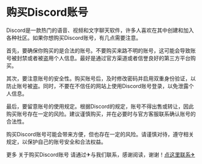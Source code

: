 # 购买Discord账号

Discord是一款热门的语音、视频和文字聊天软件，许多人喜欢在其中创建和加入各种社区。如果你想购买Discord账号，有几点需要注意。

首先，要确保你购买的是合法的账号。不要购买来路不明的账号，这可能会导致账号被封禁或者被盗用个人信息。最好是通过官方渠道或者信誉良好的第三方平台购买。

其次，要注意账号的安全性。购买账号后，及时修改密码并启用双重身份验证，以防止账号被盗。同时，不要在不信任的网站上使用Discord账号登录，以免泄露个人信息。

最后，要留意账号的使用规定。根据Discord的规定，账号不得出售或转让，因此购买账号存在一定的风险。建议谨慎购买，并在必要时与官方客服联系确认账号的合法性。

购买Discord账号可能会带来方便，但也存在一定的风险。请谨慎对待，遵守相关规定，以保护自己的账号安全和合法权益。

更多 关于购买Discord账号 请通过✈与我们联系，感谢阅读，谢谢！[点这里联系✈](https://lm.k02.cc)